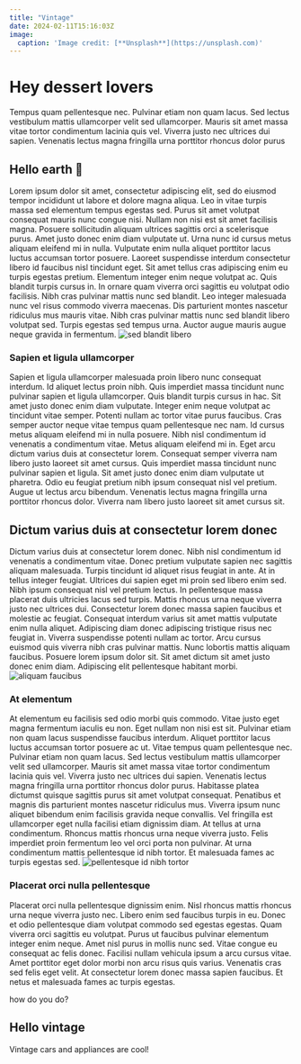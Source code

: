 ```yaml
---
title: "Vintage"
date: 2024-02-11T15:16:03Z
image:
  caption: 'Image credit: [**Unsplash**](https://unsplash.com)'
---
```


# Hey dessert lovers
Tempus quam pellentesque nec. Pulvinar etiam non quam lacus. Sed lectus vestibulum mattis ullamcorper velit sed ullamcorper. Mauris sit amet massa vitae tortor condimentum lacinia quis vel. Viverra justo nec ultrices dui sapien. Venenatis lectus magna fringilla urna porttitor rhoncus dolor purus

## Hello earth 🤖
Lorem ipsum dolor sit amet, consectetur adipiscing elit, sed do eiusmod tempor incididunt ut labore et dolore magna aliqua. Leo in vitae turpis massa sed elementum tempus egestas sed. Purus sit amet volutpat consequat mauris nunc congue nisi. Nullam non nisi est sit amet facilisis magna. Posuere sollicitudin aliquam ultrices sagittis orci a scelerisque purus. Amet justo donec enim diam vulputate ut. Urna nunc id cursus metus aliquam eleifend mi in nulla. Vulputate enim nulla aliquet porttitor lacus luctus accumsan tortor posuere. Laoreet suspendisse interdum consectetur libero id faucibus nisl tincidunt eget. Sit amet tellus cras adipiscing enim eu turpis egestas pretium. Elementum integer enim neque volutpat ac. Quis blandit turpis cursus in. In ornare quam viverra orci sagittis eu volutpat odio facilisis. Nibh cras pulvinar mattis nunc sed blandit. Leo integer malesuada nunc vel risus commodo viverra maecenas. Dis parturient montes nascetur ridiculus mus mauris vitae. Nibh cras pulvinar mattis nunc sed blandit libero volutpat sed. Turpis egestas sed tempus urna. Auctor augue mauris augue neque gravida in fermentum.
![sed blandit libero](retro-phone.jpg "Turpis egestas sed tempus urna")

### Sapien et ligula ullamcorper
Sapien et ligula ullamcorper malesuada proin libero nunc consequat interdum. Id aliquet lectus proin nibh. Quis imperdiet massa tincidunt nunc pulvinar sapien et ligula ullamcorper. Quis blandit turpis cursus in hac. Sit amet justo donec enim diam vulputate. Integer enim neque volutpat ac tincidunt vitae semper. Potenti nullam ac tortor vitae purus faucibus. Cras semper auctor neque vitae tempus quam pellentesque nec nam. Id cursus metus aliquam eleifend mi in nulla posuere. Nibh nisl condimentum id venenatis a condimentum vitae. Metus aliquam eleifend mi in. Eget arcu dictum varius duis at consectetur lorem. Consequat semper viverra nam libero justo laoreet sit amet cursus. Quis imperdiet massa tincidunt nunc pulvinar sapien et ligula. Sit amet justo donec enim diam vulputate ut pharetra. Odio eu feugiat pretium nibh ipsum consequat nisl vel pretium. Augue ut lectus arcu bibendum. Venenatis lectus magna fringilla urna porttitor rhoncus dolor. Viverra nam libero justo laoreet sit amet cursus sit.

## Dictum varius duis at consectetur lorem donec
Dictum varius duis at consectetur lorem donec. Nibh nisl condimentum id venenatis a condimentum vitae. Donec pretium vulputate sapien nec sagittis aliquam malesuada. Turpis tincidunt id aliquet risus feugiat in ante. At in tellus integer feugiat. Ultrices dui sapien eget mi proin sed libero enim sed. Nibh ipsum consequat nisl vel pretium lectus. In pellentesque massa placerat duis ultricies lacus sed turpis. Mattis rhoncus urna neque viverra justo nec ultrices dui. Consectetur lorem donec massa sapien faucibus et molestie ac feugiat. Consequat interdum varius sit amet mattis vulputate enim nulla aliquet. Adipiscing diam donec adipiscing tristique risus nec feugiat in. Viverra suspendisse potenti nullam ac tortor. Arcu cursus euismod quis viverra nibh cras pulvinar mattis. Nunc lobortis mattis aliquam faucibus. Posuere lorem ipsum dolor sit. Sit amet dictum sit amet justo donec enim diam. Adipiscing elit pellentesque habitant morbi.
![aliquam faucibus](retro.jpg "consectetur lorem donec")
### At elementum
At elementum eu facilisis sed odio morbi quis commodo. Vitae justo eget magna fermentum iaculis eu non. Eget nullam non nisi est sit. Pulvinar etiam non quam lacus suspendisse faucibus interdum. Aliquet porttitor lacus luctus accumsan tortor posuere ac ut. Vitae tempus quam pellentesque nec. Pulvinar etiam non quam lacus. Sed lectus vestibulum mattis ullamcorper velit sed ullamcorper. Mauris sit amet massa vitae tortor condimentum lacinia quis vel. Viverra justo nec ultrices dui sapien. Venenatis lectus magna fringilla urna porttitor rhoncus dolor purus. Habitasse platea dictumst quisque sagittis purus sit amet volutpat consequat. Penatibus et magnis dis parturient montes nascetur ridiculus mus. Viverra ipsum nunc aliquet bibendum enim facilisis gravida neque convallis. Vel fringilla est ullamcorper eget nulla facilisi etiam dignissim diam. At tellus at urna condimentum. Rhoncus mattis rhoncus urna neque viverra justo. Felis imperdiet proin fermentum leo vel orci porta non pulvinar. At urna condimentum mattis pellentesque id nibh tortor. Et malesuada fames ac turpis egestas sed.
![pellentesque id nibh tortor](close-up.jpg "ullamcorper eget nulla facilisi etiam dignissim diam")
### Placerat orci nulla pellentesque
Placerat orci nulla pellentesque dignissim enim. Nisl rhoncus mattis rhoncus urna neque viverra justo nec. Libero enim sed faucibus turpis in eu. Donec et odio pellentesque diam volutpat commodo sed egestas egestas. Quam viverra orci sagittis eu volutpat. Purus ut faucibus pulvinar elementum integer enim neque. Amet nisl purus in mollis nunc sed. Vitae congue eu consequat ac felis donec. Facilisi nullam vehicula ipsum a arcu cursus vitae. Amet porttitor eget dolor morbi non arcu risus quis varius. Venenatis cras sed felis eget velit. At consectetur lorem donec massa sapien faucibus. Et netus et malesuada fames ac turpis egestas.


how do you do?

## Hello vintage

Vintage cars and appliances are cool!


